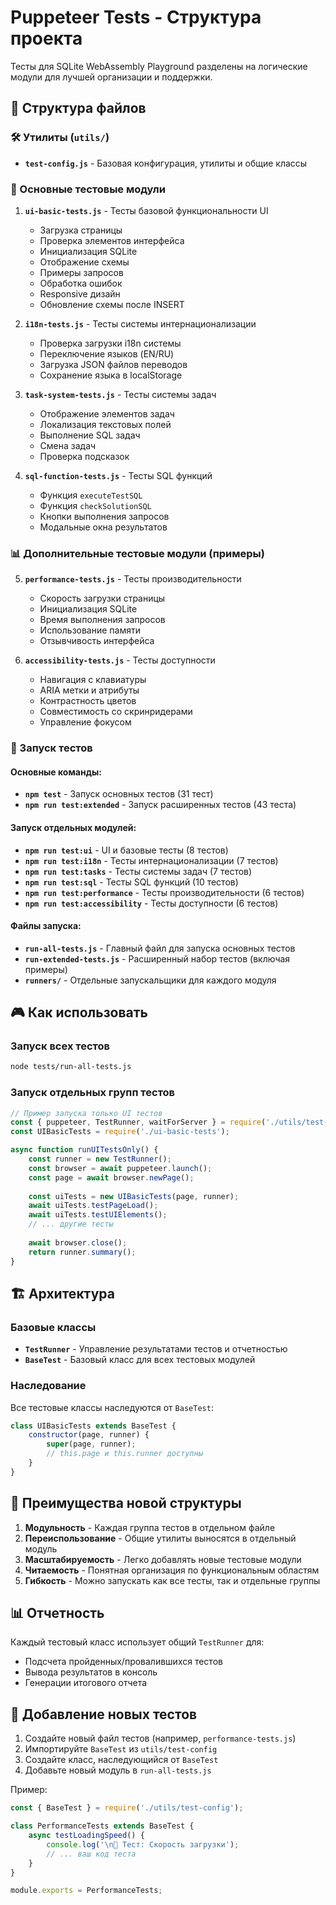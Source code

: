 # Puppeteer Tests - Структура проекта

Тесты для SQLite WebAssembly Playground разделены на логические модули для лучшей организации и поддержки.

## 📁 Структура файлов

### 🛠️ Утилиты (`utils/`)
- **`test-config.js`** - Базовая конфигурация, утилиты и общие классы

### 🎯 Основные тестовые модули

1. **`ui-basic-tests.js`** - Тесты базовой функциональности UI
   - Загрузка страницы
   - Проверка элементов интерфейса
   - Инициализация SQLite
   - Отображение схемы
   - Примеры запросов
   - Обработка ошибок
   - Responsive дизайн
   - Обновление схемы после INSERT

2. **`i18n-tests.js`** - Тесты системы интернационализации
   - Проверка загрузки i18n системы
   - Переключение языков (EN/RU)
   - Загрузка JSON файлов переводов
   - Сохранение языка в localStorage

3. **`task-system-tests.js`** - Тесты системы задач
   - Отображение элементов задач
   - Локализация текстовых полей
   - Выполнение SQL задач
   - Смена задач
   - Проверка подсказок

4. **`sql-function-tests.js`** - Тесты SQL функций
   - Функция `executeTestSQL`
   - Функция `checkSolutionSQL`
   - Кнопки выполнения запросов
   - Модальные окна результатов

### 📊 Дополнительные тестовые модули (примеры)

5. **`performance-tests.js`** - Тесты производительности
   - Скорость загрузки страницы
   - Инициализация SQLite
   - Время выполнения запросов
   - Использование памяти
   - Отзывчивость интерфейса

6. **`accessibility-tests.js`** - Тесты доступности
   - Навигация с клавиатуры
   - ARIA метки и атрибуты
   - Контрастность цветов
   - Совместимость со скринридерами
   - Управление фокусом

### 🚀 Запуск тестов

#### Основные команды:
- **`npm test`** - Запуск основных тестов (31 тест)
- **`npm run test:extended`** - Запуск расширенных тестов (43 теста)

#### Запуск отдельных модулей:
- **`npm run test:ui`** - UI и базовые тесты (8 тестов)
- **`npm run test:i18n`** - Тесты интернационализации (7 тестов) 
- **`npm run test:tasks`** - Тесты системы задач (7 тестов)
- **`npm run test:sql`** - Тесты SQL функций (10 тестов)
- **`npm run test:performance`** - Тесты производительности (6 тестов)
- **`npm run test:accessibility`** - Тесты доступности (6 тестов)

#### Файлы запуска:
- **`run-all-tests.js`** - Главный файл для запуска основных тестов
- **`run-extended-tests.js`** - Расширенный набор тестов (включая примеры)
- **`runners/`** - Отдельные запускальщики для каждого модуля

## 🎮 Как использовать

### Запуск всех тестов
```bash
node tests/run-all-tests.js
```

### Запуск отдельных групп тестов
```javascript
// Пример запуска только UI тестов
const { puppeteer, TestRunner, waitForServer } = require('./utils/test-config');
const UIBasicTests = require('./ui-basic-tests');

async function runUITestsOnly() {
    const runner = new TestRunner();
    const browser = await puppeteer.launch();
    const page = await browser.newPage();
    
    const uiTests = new UIBasicTests(page, runner);
    await uiTests.testPageLoad();
    await uiTests.testUIElements();
    // ... другие тесты
    
    await browser.close();
    return runner.summary();
}
```

## 🏗️ Архитектура

### Базовые классы
- **`TestRunner`** - Управление результатами тестов и отчетностью
- **`BaseTest`** - Базовый класс для всех тестовых модулей

### Наследование
Все тестовые классы наследуются от `BaseTest`:
```javascript
class UIBasicTests extends BaseTest {
    constructor(page, runner) {
        super(page, runner);
        // this.page и this.runner доступны
    }
}
```

## 🎯 Преимущества новой структуры

1. **Модульность** - Каждая группа тестов в отдельном файле
2. **Переиспользование** - Общие утилиты выносятся в отдельный модуль
3. **Масштабируемость** - Легко добавлять новые тестовые модули
4. **Читаемость** - Понятная организация по функциональным областям
5. **Гибкость** - Можно запускать как все тесты, так и отдельные группы

## 📊 Отчетность

Каждый тестовый класс использует общий `TestRunner` для:
- Подсчета пройденных/провалившихся тестов
- Вывода результатов в консоль
- Генерации итогового отчета

## 🔧 Добавление новых тестов

1. Создайте новый файл тестов (например, `performance-tests.js`)
2. Импортируйте `BaseTest` из `utils/test-config`
3. Создайте класс, наследующийся от `BaseTest`
4. Добавьте новый модуль в `run-all-tests.js`

Пример:
```javascript
const { BaseTest } = require('./utils/test-config');

class PerformanceTests extends BaseTest {
    async testLoadingSpeed() {
        console.log('\n🧪 Тест: Скорость загрузки');
        // ... ваш код теста
    }
}

module.exports = PerformanceTests;
```